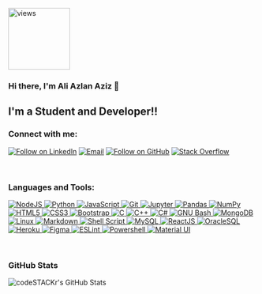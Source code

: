 <a href="https://github.com/AliAzlanAziz"><img alt="views" title="Github views" src="https://komarev.com/ghpvc/?username=rubix982&style=flat-square" width="125"/></a>

### Hi there, I'm Ali Azlan Aziz 👋

## I'm a Student and Developer!!

### Connect with me:
<p align="left">
    <a href="https://www.linkedin.com/in/aliazlanaziz/"><img title="Follow on LinkedIn" src="https://img.shields.io/badge/LinkedIn-0077B5?style=for-the-badge&logo=linkedin&logoColor=white"/></a>
    <a href="mailto:aliazlan2002@gmail.com"><img title="Email" src="https://img.shields.io/badge/Gmail-D14836?style=for-the-badge&logo=gmail&logoColor=white"/></a>
    <a href="https://github.com/AliAzlanAziz"><img title="Follow on GitHub" src="https://img.shields.io/badge/GitHub-100000?style=for-the-badge&logo=github&logoColor=white"/></a>
    <a href="https://stackoverflow.com/users/13270751/ali-azlan"><img title="Stack Overflow" src="https://img.shields.io/badge/Stack%20Overflow-FE7A16?style=for-the-badge&logo=stack%20overflow&logoColor=fff"/></a>
</p>
<br />

### Languages and Tools:

<p align="left">
    <a href="#">
        <img alt="NodeJS" src="https://img.shields.io/badge/Nodejs-Nodejs?style=for-the-badge&logo=node.js&color=303030"/>
        <img alt="Python" src="https://img.shields.io/badge/python%20-%2314354C.svg?&style=for-the-badge&logo=python&logoColor=white"/>
        <img alt="JavaScript" src="https://img.shields.io/badge/javascript%20-%23323330.svg?&style=for-the-badge&logo=javascript&logoColor=%23F7DF1E"/>
        <img alt="Git" src="https://img.shields.io/badge/git%20-%23F05033.svg?&style=for-the-badge&logo=git&logoColor=white"/>
        <img alt="Jupyter" src="https://img.shields.io/badge/Jupyter%20-%23F37626.svg?&style=for-the-badge&logo=Jupyter&logoColor=white" />
        <img alt="Pandas" src="https://img.shields.io/badge/pandas%20-%23150458.svg?&style=for-the-badge&logo=pandas&logoColor=white" />
        <img alt="NumPy" src="https://img.shields.io/badge/numpy%20-%23013243.svg?&style=for-the-badge&logo=numpy&logoColor=white" />
        <img alt="HTML5" src="https://img.shields.io/badge/html5%20-%23E34F26.svg?&style=for-the-badge&logo=html5&logoColor=white"/>
        <img alt="CSS3" src="https://img.shields.io/badge/css3%20-%231572B6.svg?&style=for-the-badge&logo=css3&logoColor=white"/>
        <img alt="Bootstrap" src="https://img.shields.io/badge/bootstrap%20-%23563D7C.svg?&style=for-the-badge&logo=bootstrap&logoColor=white"/>
        <img alt="C" src="https://img.shields.io/badge/c%20-%2300599C.svg?&style=for-the-badge&logo=c&logoColor=white"/>
        <img alt="C++" src="https://img.shields.io/badge/c++%20-%2300599C.svg?&style=for-the-badge&logo=c%2B%2B&ogoColor=white"/>
        <img alt="C#" src="https://img.shields.io/badge/c%23%20-%23239120.svg?&style=for-the-badge&logo=c-sharp&logoColor=white"/>
        <img alt="GNU Bash" src="https://img.shields.io/badge/gnu%20bash-4EAA25?&style=for-the-badge&logo=gnu%20bash&logoColor=white"/>
        <img alt="MongoDB" src ="https://img.shields.io/badge/MongoDB-%234ea94b.svg?&style=for-the-badge&logo=mongodb&logoColor=white"/>
        <img alt="Linux" src="https://img.shields.io/badge/Ubuntu-E95420?style=for-the-badge&logo=ubuntu&logoColor=white" />
        <img alt="Markdown" src="https://img.shields.io/badge/markdown-%23000000.svg?&style=for-the-badge&logo=markdown&logoColor=white"/>
        <img alt="Shell Script" src="https://img.shields.io/badge/shell_script%20-%23121011.svg?&style=for-the-badge&logo=gnu-bash&logoColor=white"/>
        <img alt='MySQL' src="https://img.shields.io/badge/SQL-MySQL?style=for-the-badge&logo=mysql&color=F29111"/>
        <img alt='ReactJS' src="https://img.shields.io/badge/ReactJS-ReactJS?style=for-the-badge&logo=react&color=303030"/>
        <img alt='OracleSQL' src="https://img.shields.io/badge/OracleSQL-OracleSQL?style=for-the-badge&logo=oracle&color=F80000"/>
        <img alt='Heroku' src="https://img.shields.io/badge/Heroku-Heroku?style=for-the-badge&logo=heroku&color=430098"/>
        <!-- <img alt="Django" src="https://img.shields.io/badge/Django-Django?style=for-the-badge&logo=django&color=092E20"/> -->
        <!-- <img alt="Redis" src="https://img.shields.io/badge/Redis-Redis?style=for-the-badge&logo=redis&color=1a191b"/> -->
        <!-- <img alt="Redux" src="https://img.shields.io/badge/Redux-Redux?style=for-the-badge&logo=redux&logoColor=fff&color=764ABC"/> -->
        <!-- <img alt="TypeScript" src="https://img.shields.io/badge/TypeScript-TypeScript?style=for-the-badge&logo=typescript&logoColor=fff&color=3178C6"/> -->
        <img alt="Figma" src="https://img.shields.io/badge/Figma-Figma?style=for-the-badge&logo=figma&logoColor=fff&color=F24E1E"/>
        <img alt="ESLint" src="https://img.shields.io/badge/ESLint-ESLint?style=for-the-badge&logo=eslint&logoColor=fff&color=4B32C3"/>   
        <img alt="Powershell" src="https://img.shields.io/badge/Powershell-Powershell?style=for-the-badge&logo=powershell&logoColor=fff&color=5391FE"/>
        <img alt="Material UI" src="https://img.shields.io/badge/material%2dui-0081CB?style=for-the-badge&logo=material%2Dui&logoColor=fff&color=0081CB"/>   
    </a>
</p>

<br>

### GitHub Stats

<img align="left" alt="codeSTACKr's GitHub Stats" src="https://github-readme-stats.codestackr.vercel.app/api?username=AliAzlanAziz&show_icons=true&hide_border=true" />
